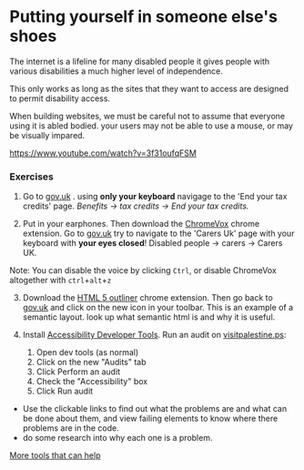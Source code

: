 # Putting yourself in someone else's shoes

The internet is a lifeline for many disabled people it gives people with various disabilities a much higher level of independence. 

This only works as long as the sites that they want to access are designed to permit disability access.

When building websites, we must be careful not to assume that everyone using it is abled bodied. your users may not be able to use a mouse, or may be visually impared. 

https://www.youtube.com/watch?v=3f31oufqFSM

### Exercises



1. Go to [gov.uk](https://www.gov.uk/) . using **only your keyboard** navigage to the 'End your tax credits' page. *Benefits -> tax credits -> End your tax credits.*



2. Put in your earphones. Then download the [ChromeVox](https://chrome.google.com/webstore/detail/chromevox/kgejglhpjiefppelpmljglcjbhoiplfn?hl=en) chrome extension. Go to [gov.uk](https://www.gov.uk/) try to navigate to the 'Carers Uk' page with your keyboard with **your eyes closed**! Disabled people -> carers -> Carers UK.

Note: You can disable the voice by clicking `Ctrl`, or disable ChromeVox altogether with `ctrl`+`alt`+`z`

3. Download the [HTML 5 outliner](https://chrome.google.com/webstore/detail/html5-outliner/afoibpobokebhgfnknfndkgemglggomo?hl=en) chrome extension. Then go back to [gov.uk](https://www.gov.uk/) and click on the new icon in your toolbar. This is an example of a semantic layout. look up what semantic html is and why it is useful. 

4. Install [Accessibility Developer Tools](https://chrome.google.com/webstore/detail/accessibility-developer-t/fpkknkljclfencbdbgkenhalefipecmb?hl=en). Run an audit on [visitpalestine.ps](http://visitpalestine.ps/):  
    1. Open dev tools (as normal)  
    2. Click on the new "Audits" tab
    3. Click Perform an audit
    4. Check the "Accessibility" box
    5. Click Run audit

  + Use the clickable links to find out what the problems are and what can be done about them, and view failing elements to know where there problems are in the code.
  + do some research into why each one is a problem. 



[More tools that can help](./tools-that-can-help.md)
